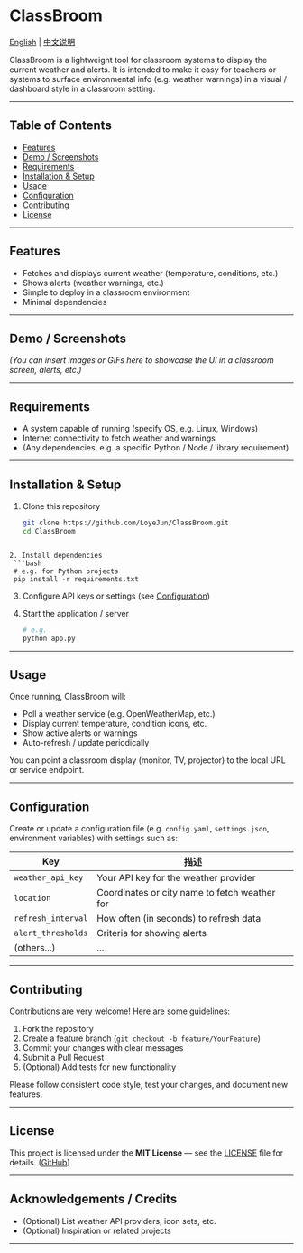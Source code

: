 # ClassBroom
[English](README.md) | [中文说明](README.zh-CN.md)

ClassBroom is a lightweight tool for classroom systems to display the current weather and alerts. It is intended to make it easy for teachers or systems to surface environmental info (e.g. weather warnings) in a visual / dashboard style in a classroom setting.

---

## Table of Contents

- [Features](#features)  
- [Demo / Screenshots](#demo--screenshots)  
- [Requirements](#requirements)  
- [Installation & Setup](#installation--setup)  
- [Usage](#usage)  
- [Configuration](#configuration)  
- [Contributing](#contributing)  
- [License](#license)  

---

## Features

- Fetches and displays current weather (temperature, conditions, etc.)  
- Shows alerts (weather warnings, etc.)  
- Simple to deploy in a classroom environment  
- Minimal dependencies  

---

## Demo / Screenshots

*(You can insert images or GIFs here to showcase the UI in a classroom screen, alerts, etc.)*

---

## Requirements

- A system capable of running (specify OS, e.g. Linux, Windows)  
- Internet connectivity to fetch weather and warnings  
- (Any dependencies, e.g. a specific Python / Node / library requirement)  

---

## Installation & Setup

1. Clone this repository  
   ```bash
   git clone https://github.com/LoyeJun/ClassBroom.git
   cd ClassBroom
  ```

2. Install dependencies
   ```bash
   # e.g. for Python projects
   pip install -r requirements.txt
   ```

3. Configure API keys or settings (see [Configuration](#configuration))

4. Start the application / server

   ```bash
   # e.g.
   python app.py
   ```

---

## Usage

Once running, ClassBroom will:

* Poll a weather service (e.g. OpenWeatherMap, etc.)
* Display current temperature, condition icons, etc.
* Show active alerts or warnings
* Auto-refresh / update periodically

You can point a classroom display (monitor, TV, projector) to the local URL or service endpoint.

---

## Configuration

Create or update a configuration file (e.g. `config.yaml`, `settings.json`, environment variables) with settings such as:

| Key                |描述|
| ------------------ | --------------------------------------------- |
| `weather_api_key`  | Your API key for the weather provider         |
| `location`         | Coordinates or city name to fetch weather for |
| `refresh_interval` | How often (in seconds) to refresh data        |
| `alert_thresholds` | Criteria for showing alerts                   |
| (others...)        | ...                                           |

---

## Contributing

Contributions are very welcome! Here are some guidelines:

1. Fork the repository
2. Create a feature branch (`git checkout -b feature/YourFeature`)
3. Commit your changes with clear messages
4. Submit a Pull Request
5. (Optional) Add tests for new functionality

Please follow consistent code style, test your changes, and document new features.

---

## License

This project is licensed under the **MIT License** — see the [LICENSE](LICENSE) file for details. ([GitHub][1])

---

## Acknowledgements / Credits

* (Optional) List weather API providers, icon sets, etc.
* (Optional) Inspiration or related projects

---



[1]: https://github.com/LoyeJun/ClassBroom "GitHub - LoyeJun/ClassBroom: ClassBroom is a tool for systems running in the classroom, etc ,making it easier to view the current weather and alerts."
